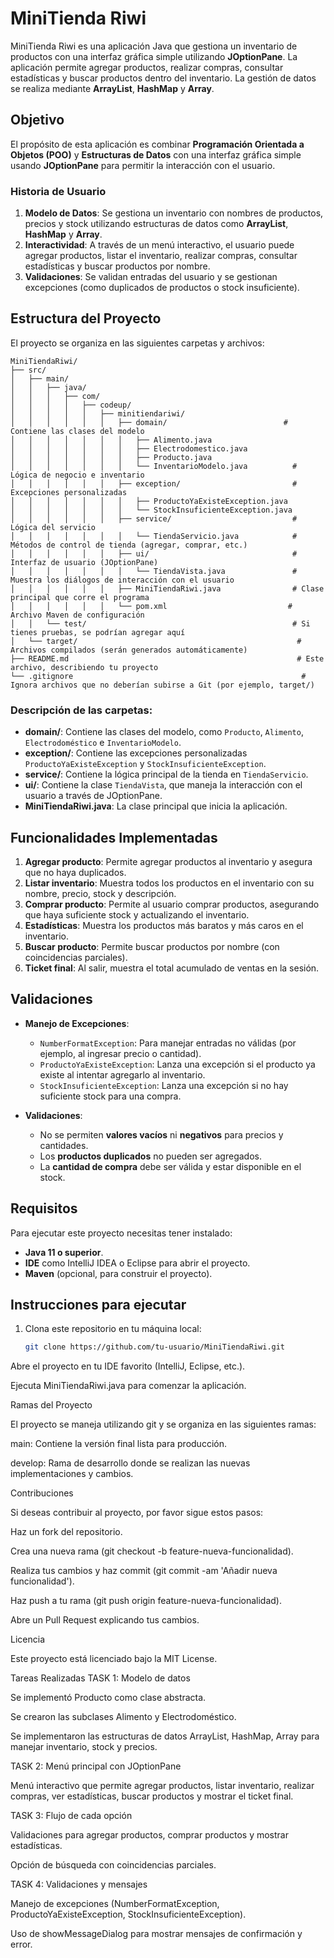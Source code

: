 # MiniTienda Riwi

MiniTienda Riwi es una aplicación Java que gestiona un inventario de productos con una interfaz gráfica simple utilizando **JOptionPane**. La aplicación permite agregar productos, realizar compras, consultar estadísticas y buscar productos dentro del inventario. La gestión de datos se realiza mediante **ArrayList**, **HashMap** y **Array**.

## Objetivo

El propósito de esta aplicación es combinar **Programación Orientada a Objetos (POO)** y **Estructuras de Datos** con una interfaz gráfica simple usando **JOptionPane** para permitir la interacción con el usuario.

### Historia de Usuario
1. **Modelo de Datos**: Se gestiona un inventario con nombres de productos, precios y stock utilizando estructuras de datos como **ArrayList**, **HashMap** y **Array**.
2. **Interactividad**: A través de un menú interactivo, el usuario puede agregar productos, listar el inventario, realizar compras, consultar estadísticas y buscar productos por nombre.
3. **Validaciones**: Se validan entradas del usuario y se gestionan excepciones (como duplicados de productos o stock insuficiente).

## Estructura del Proyecto

El proyecto se organiza en las siguientes carpetas y archivos:

    MiniTiendaRiwi/
    ├── src/
    │   ├── main/
    │   │   ├── java/
    │   │   │   ├── com/
    │   │   │   │   ├── codeup/
    │   │   │   │   │   ├── minitiendariwi/
    │   │   │   │   │   │   ├── domain/                          # Contiene las clases del modelo
    │   │   │   │   │   │   │   ├── Alimento.java
    │   │   │   │   │   │   │   ├── Electrodomestico.java
    │   │   │   │   │   │   │   ├── Producto.java
    │   │   │   │   │   │   │   └── InventarioModelo.java          # Lógica de negocio e inventario
    │   │   │   │   │   │   ├── exception/                         # Excepciones personalizadas
    │   │   │   │   │   │   │   ├── ProductoYaExisteException.java
    │   │   │   │   │   │   │   └── StockInsuficienteException.java
    │   │   │   │   │   │   ├── service/                           # Lógica del servicio
    │   │   │   │   │   │   │   └── TiendaServicio.java            # Métodos de control de tienda (agregar, comprar, etc.)
    │   │   │   │   │   │   ├── ui/                                # Interfaz de usuario (JOptionPane)
    │   │   │   │   │   │   │   └── TiendaVista.java               # Muestra los diálogos de interacción con el usuario
    │   │   │   │   │   │   ├── MiniTiendaRiwi.java                # Clase principal que corre el programa
    │   │   │   │   │   │   └── pom.xml                           # Archivo Maven de configuración
    │   │   └── test/                                              # Si tienes pruebas, se podrían agregar aquí
    │   └── target/                                                 # Archivos compilados (serán generados automáticamente)
    ├── README.md                                                   # Este archivo, describiendo tu proyecto
    └── .gitignore                                                   # Ignora archivos que no deberían subirse a Git (por ejemplo, target/)



### **Descripción de las carpetas:**
- **domain/**: Contiene las clases del modelo, como `Producto`, `Alimento`, `Electrodoméstico` e `InventarioModelo`.
- **exception/**: Contiene las excepciones personalizadas `ProductoYaExisteException` y `StockInsuficienteException`.
- **service/**: Contiene la lógica principal de la tienda en `TiendaServicio`.
- **ui/**: Contiene la clase `TiendaVista`, que maneja la interacción con el usuario a través de JOptionPane.
- **MiniTiendaRiwi.java**: La clase principal que inicia la aplicación.

## Funcionalidades Implementadas

1. **Agregar producto**: Permite agregar productos al inventario y asegura que no haya duplicados.
2. **Listar inventario**: Muestra todos los productos en el inventario con su nombre, precio, stock y descripción.
3. **Comprar producto**: Permite al usuario comprar productos, asegurando que haya suficiente stock y actualizando el inventario.
4. **Estadísticas**: Muestra los productos más baratos y más caros en el inventario.
5. **Buscar producto**: Permite buscar productos por nombre (con coincidencias parciales).
6. **Ticket final**: Al salir, muestra el total acumulado de ventas en la sesión.

## Validaciones

- **Manejo de Excepciones**:
  - `NumberFormatException`: Para manejar entradas no válidas (por ejemplo, al ingresar precio o cantidad).
  - `ProductoYaExisteException`: Lanza una excepción si el producto ya existe al intentar agregarlo al inventario.
  - `StockInsuficienteException`: Lanza una excepción si no hay suficiente stock para una compra.

- **Validaciones**:
  - No se permiten **valores vacíos** ni **negativos** para precios y cantidades.
  - Los **productos duplicados** no pueden ser agregados.
  - La **cantidad de compra** debe ser válida y estar disponible en el stock.

## Requisitos

Para ejecutar este proyecto necesitas tener instalado:

- **Java 11 o superior**.
- **IDE** como IntelliJ IDEA o Eclipse para abrir el proyecto.
- **Maven** (opcional, para construir el proyecto).

## Instrucciones para ejecutar

1. Clona este repositorio en tu máquina local:
   ```bash
   git clone https://github.com/tu-usuario/MiniTiendaRiwi.git


Abre el proyecto en tu IDE favorito (IntelliJ, Eclipse, etc.).

Ejecuta MiniTiendaRiwi.java para comenzar la aplicación.

Ramas del Proyecto

El proyecto se maneja utilizando git y se organiza en las siguientes ramas:

main: Contiene la versión final lista para producción.

develop: Rama de desarrollo donde se realizan las nuevas implementaciones y cambios.

Contribuciones

Si deseas contribuir al proyecto, por favor sigue estos pasos:

Haz un fork del repositorio.

Crea una nueva rama (git checkout -b feature-nueva-funcionalidad).

Realiza tus cambios y haz commit (git commit -am 'Añadir nueva funcionalidad').

Haz push a tu rama (git push origin feature-nueva-funcionalidad).

Abre un Pull Request explicando tus cambios.

Licencia

Este proyecto está licenciado bajo la MIT License.

Tareas Realizadas
TASK 1: Modelo de datos

Se implementó Producto como clase abstracta.

Se crearon las subclases Alimento y Electrodoméstico.

Se implementaron las estructuras de datos ArrayList, HashMap, Array para manejar inventario, stock y precios.

TASK 2: Menú principal con JOptionPane

Menú interactivo que permite agregar productos, listar inventario, realizar compras, ver estadísticas, buscar productos y mostrar el ticket final.

TASK 3: Flujo de cada opción

Validaciones para agregar productos, comprar productos y mostrar estadísticas.

Opción de búsqueda con coincidencias parciales.

TASK 4: Validaciones y mensajes

Manejo de excepciones (NumberFormatException, ProductoYaExisteException, StockInsuficienteException).

Uso de showMessageDialog para mostrar mensajes de confirmación y error.
